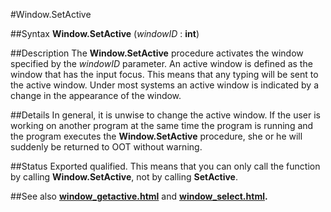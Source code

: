
#Window.SetActive

##Syntax
**Window.SetActive** (*windowID* : **int**)

##Description
The **Window.SetActive** procedure activates the window specified by the *windowID* parameter.
An active window is defined as the window that has the input focus. This means that any typing will be sent to the active window. Under most systems an active window is indicated by a change in the appearance of the window.

##Details
In general, it is unwise to change the active window. If the user is working on another program at the same time the program is running and the program executes the **Window.SetActive** procedure, she or he will suddenly be returned to OOT without warning.

##Status
Exported qualified.
This means that you can only call the function by calling **Window.SetActive**, not by calling **SetActive**.

##See also
**[window_getactive.html](Window.GetActive)** and **[window_select.html](Window.Select).**
